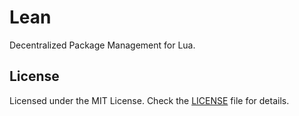 # Lean

Decentralized Package Management for Lua.

## License

Licensed under the MIT License. Check the [LICENSE](./LICENSE) file for details.
